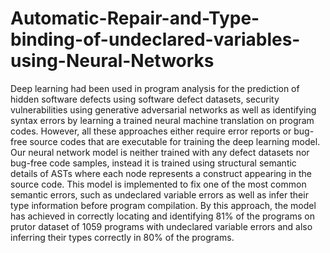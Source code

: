 # Automatic-Repair-and-Type-binding-of-undeclared-variables-using-Neural-Networks
Deep learning had been used in program analysis for the prediction of hidden software defects using software defect datasets, security vulnerabilities using generative adversarial networks as well as identifying syntax errors by learning a trained neural machine translation on program codes. However, all these approaches either require error reports or bug-free source codes that are executable for training the deep learning model. Our neural network model is neither trained with any defect datasets nor bug-free code samples, instead it is trained using structural semantic details of ASTs where each node represents a construct appearing in the source code. This model is implemented to fix one of the most common semantic errors, such as undeclared variable errors as well as infer their type information before program compilation. By this approach, the model has achieved in correctly locating and identifying 81% of the programs on prutor dataset of 1059 programs with undeclared variable errors and also inferring their types correctly in 80% of the programs.
